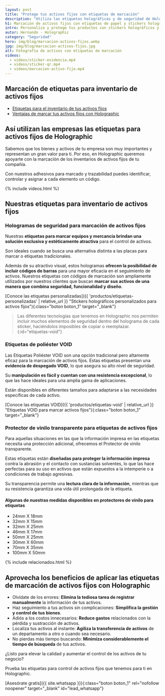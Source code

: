 ```yaml
---
layout: post
title: "Protege tus activos fijos con etiquetas de marcación"
description: "Utiliza las etiquetas holográficas y de seguridad de Holographic para simplificar el proceso de marcación de activos de tu negocio"
h1: Marcación de activos fijos con etiquetas de papel y stickers holográficos 
intro: Personaliza y protege tus productos con stickers holográficos y etiquetas adhesivas únicas.
autor: Hernando - Holographic
category: "Seguridad"
hero: img/blog/marcacion-activos-fijos.webp
jpg: img/blog/marcacion-activos-fijos.jpg
alt: Fotografía de activos con etiquetas de marcación
videos:
  - videos/sticker-evidencia.mp4
  - videos/sticker-qr.mp4
  - videos/marcacion-activo-fijo.mp4
---
```

## Marcación de etiquetas para inventario de activos fijos

- [Etiquetas para el inventario de tus activos fijos](#nuestras-etiquetas-para-inventario-de-activos-fijos "Etiquetas de Activos Fijos")
- [Ventajas de marcar tus activos fijos con Holographic](#aprovecha-los-beneficios-de-aplicar-las-etiquetas-de-marcación-de-activos-fijos-con-holographic "Marcar Activos Fijos")

## Así utilizan las empresas las etiquetas para activos fijos de Holographic

Sabemos que los bienes y activos de tu empresa son muy importantes y representan un gran valor para ti. Por eso, en Holographic queremos apoyarte con la marcación de los inventarios de activos fijos de tu compañía.

Con nuestros adhesivos para marcado y trazabilidad puedes identificar, controlar y asignar a cada elemento un código.

  {% include videos.html %}

## Nuestras etiquetas para inventario de activos fijos

### Hologramas de seguridad para marcación de activos fijos

Nuestras **etiquetas para marcar equipos y mercancía brindan una solución exclusiva y estéticamente atractiva** para el control de activos.

Son ideales cuando se busca una alternativa distinta a las placas para marcar o etiquetas tradicionales.

Además de su atractivo visual, estos hologramas **ofrecen la posibilidad de incluir códigos de barras** para una mayor eficacia en el seguimiento de activos. Nuestros etiquetas con códigos de marcación son ampliamente utilizados por nuestros clientes que buscan **marcar sus activos de una manera que combina seguridad, funcionalidad y diseño**.

[Conoce las etiquetas personalizadas]({{ 'productos/etiquetas-personalizadas' | relative_url }} "Stickers holográficos personalizados para activos fijos"){:class="boton boton_1" target="_blank"}

>Las diferentes tecnologías que tenemos en Holographic nos permiten incluir muchos elementos de seguridad dentro del holograma de cada sticker, haciéndolos imposibles de copiar o reemplazar.
{:id="etiquetas-void"}

### Etiquetas de poliéster VOID

Las Etiquetas Poliéster VOID son una opción tradicional pero altamente eficaz para la marcación de activos fijos. Estas etiquetas presentan una **evidencia de despegado VOID**, lo que asegura su alto nivel de seguridad.

Su **manipulación es fácil y cuentan con una resistencia excepcional**, lo que las hace ideales para una amplia gama de aplicaciones.

Están disponibles en diferentes tamaños para adaptarse a las necesidades específicas de cada activo.

[Conoce las etiquetas VOID]({{ 'productos/etiquetas-void' | relative_url }} "Etiquetas VOID para marcar activos fijos"){:class="boton boton_1" target="_blank"}

### Protector de vinilo transparente para etiquetas de activos fijos

Para aquellas situaciones en las que la información impresa en las etiquetas necesita una protección adicional, ofrecemos el Protector de vinilo transparente.

Estas etiquetas están **diseñadas para proteger la información impresa** contra la abrasión y el contacto con sustancias solventes, lo que las hace perfectas para su uso en activos que están expuestos a la intemperie o a condiciones de trabajo agresivas.

Su transparencia permite una **lectura clara de la información**, mientras que su resistencia garantiza una vida útil prolongada de la etiqueta.

#### Algunas de nuestras medidas disponibles en protectores de vinilo para etiquetas

- 24mm X 18mm
- 32mm X 15mm
- 32mm X 25mm
- 46mm X 17mm
- 50mm X 25mm
- 30mm X 60mm
- 70mm X 35mm
- 100mm X 50mm

{% include relacionados.html %}

## Aprovecha los beneficios de aplicar las etiquetas de marcación de activos fijos con Holographic

- Olvídate de los errores: **Elimina la tediosa tarea de registrar manualmente** la información de tus activos.
- Haz seguimiento a tus activos sin complicaciones: **Simplifica la gestión y control de tus bienes**.
- Adiós a los costos innecesarios: **Reduce gastos** relacionados con la pérdida y sustracción de activos.
- Localiza tus activos al instante: **Agiliza la transferencia de activos** de un departamento a otro o cuando sea necesario.
- No pierdas más tiempo buscando: **Minimiza considerablemente el tiempo de búsqueda** de tus activos.

¿Listo para elevar la calidad y aumentar el control de los activos de tu negocio?

Prueba las etiquetas para control de activos fijos que tenemos para ti en Holographic.

[Asesórate gratis]({{ site.whatsapp }}){:class="boton boton_1" rel="nofollow noopener" target="_blank" id="lead_whatsapp"}
